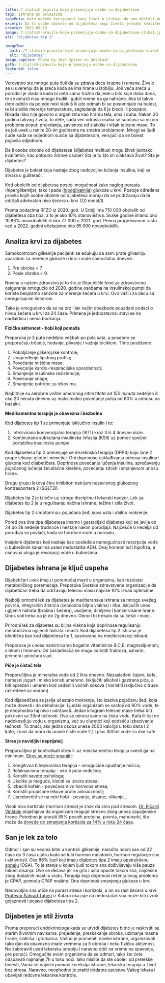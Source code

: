 ```yaml
---
title: 7 zlatnih pravila koje primenjuju osobe sa dijabetesom
tags: Ishrana po bolestima
tagsMeta: Kako možemo korigovati svoj život u slučaju da smo oboleli od dijabetesa.
excerpt: Da li osobe obolele od dijabetesa mogu živeti jednako kvaliteno, kao potpuno zdrave osobe?
created: 2022-09-13
image: 7-zlatnih-pravila-koje-primenjuju-osobe-sa-dijabetesom-slika1.jpg
alt: "dijabetes tip 2"

imageTwo:
  path: /7-zlatnih-pravila-koje-primenjuju-osobe-sa-dijabetesom-slika1.jpg
  alt: "dijabetes"
image_caption: Photo by Josh Spires on Unsplash
path: 7-zlatnih-pravila-koje-primenjuju-osobe-sa-dijabetesom
featured: false
---
```


Verovatno ste mnogo puta čuli da su zdrava deca krupna i rumena. Živelo se u uverenju da je sreća kada se ima hrane u izobilju. Još veća sreća u porodici je vladala kada bi dete samo tražilo da jede u bilo koje doba dana, te se odrasli nisu mnogo trudili i gubili vreme da ga nahrane. Ako bi takvo dete odbilo da pojede neki slatkiš ili jelo odmah bi se posumnjalo na bolest, te bi sledilo merenje temperature, zagledanje da li je bledo ili pospano. Nikada niko nije govorio o organizmu kao hramu tela, uma i duha. Nakon 20 godina takvog života, to dete, sada već odrasla osoba se suočava sa nizom problema poput: prejedanja, zavisnost od slatkiša i višak telesne mase. To se još uvek u ranim 20-im godinama ne smatra problemom. Mnogi se  ljudi čude kada se odjednom suoče sa dijabetesom, verujući da se bolest pojavila odjednom.  

Da li osobe obolele od dijabetesa (dijabetes melitus) mogu živeti jednako kvalitetno, kao potpuno zdrave osobe? Šta je to što im olakšava život? Šta je dijabetes?

Dijabetes je bolest koja nastaje zbog nedovoljno lučenja insulina, koji se stvara u gušterači.

Kod obolelih od dijabetesa postoji mogućnost kako naglog porasta (hiperglikemija), tako i pada ([hipoglikemija](http://www.vma.mod.gov.rs/sr-lat/lekarski-saveti/dijabetes)) glukoze u krvi. Postoje određena pravila kojih osobe obolele od dijabetesa moraju da se pridržavaju da bi održali adekvatan nivo šećera u krvi (7,0 mmol/l).

Prema podacima RFZO iz 2020. god. U Srbiji ima 710 000  obolelih od dijabetesa oba tipa, a to je oko 10% stanovništva. Svake godine imamo oko 10,83% novoobolelih ili oko 77 000 u 2021. god. Prema progresivnom rastu već u 2022. godini očekujemo oko 85 000 novoobolelih. 

## Analiza krvi za dijabetes

Samokontrolom glikemije pacijenti se edukuju da sami prate glikemiju aparatom za merenje glukoze u krvi i vode samostalno dnevnik.

1. Pre obroka  < 7
2. Posle obroka < 9.

Novina u našem zdravstvu je to što je Republički fond za zdravstveno osiguranje omogućio od 2020. godine osobama na insulinskoj pumpi da koriste besplatno senzore za merenje šećera u krvi. Ovo važi i za decu sa neregulisanim šećerom. 

Tako je  omogućeno da se na brz i lak način obezbede pouzdani podaci o nivou šećera u krvi za 24 časa. Primena je jednostavna: stavi se na nadlakticu i  nema bockanja.

**Fizička aktivnost - hobi koji pomaže**
 
Preporuka je 3 puta nedeljno vežbati po pola sata, a posebno se preporučuju trčanje, hodanje, plivanje i vožnja biciklom. Time postižemo:

1. Poboljšanje glikemijske kontrole;
2. Unapređenje lipidnog profila;
3. Povećanje mišićne mase;
4. Povećanje kardio-respiracijske sposobnosti;
5. Smanjenje insulinske rezistencije;
6. Povećanje snage;
7. Smanjenje potrebe za lekovima.


Najbitnije su aerobne *vežbe umerenog intenziteta od 150 minuta* nedeljno ili oko 20 minuta dnevno uz maksimalno povećanje pulsa od 60% u odnosu na bazalni.

**Medikamentna terapija je obavezna i bezbolna**

Kod [dijabetes tip 1](https://www.labomedica.net/dijabetes/) se primenjuje isključivo insulin i to:

1. Intezivirana konvencijalna terapija (IKIT) kroz 3 ili 4 dnevne doze.
2. Kontinuirana subkutana insulinska infuzija (KSII) uz pomoć spoljne portabilne insulinske pumpe.


Kod dijabetesa tip 2 primenjuje se inkretinska terapija (DPP4) koju čine 2 grupe lekova: gliptin i mimetici. Oni doprinose usklađivanju odnosa insulina i glukona kod dijabetičara. Doprinose povećanju lučenja insulina, sprečavanju pojačanog lučenja želudačne kiseline, povećanju sitosti i smanjenom unosu hrane. 

Drugu grupu lekova čine inhibitori natrijum nezavisnog glukoznog kontrasportera 2 (SGLT2i). 

Dijabetes tip 2 je izlečiv uz strogu disciplinu i lekarski nadzor. Lek za dijabetes tip 2 je u regulisanju načina ishrane, težine i stila život. 


Dijabetes tip 2 simptomi su: pojačana žeđ, suva usta i obilno mokrenje.


Pored ova dva tipa dijabetesa imamo i gestacijski dijabetes koji se javlja od 24 do 28 nedelje trudnoće i nestaje nakon porodjaja. Najčešće 6 nedelja od porođaja se povlači, kada se hormoni vrate u normalu.

Insipidni dijabetes koji nastaje kao posledica nemogućnosti resorpcije vode u bubrežnim kanalima usled nedostatka ADH. Ovaj hormon luči hipofiza, a osnovna uloga je resorpciji vode u bubrezima.
 
## Dijabetes ishrana je ključ uspeha

Dijabetičari uvek imaju i poremećaj masti u organizmu, kao rezulatat metaboličkog poremećaja. Preporuka Svetske zdravstvene organizacije da dijabetičari treba da održavaju telesnu masu najviše 10% iznad optimalne.

Najbolji prirodni lek za dijabetes je mediteranska ishrana sa mnogo svežeg povrća, integralnih žitarica (celulozna biljna vlakna) i ribe. Isključiti unos ugljenih hidrata (brašna i šećera), usoljene, dimljene i konzervisane hrane. Unos soli treba da je do 2g dnevno. Obroci bi trebalo da su češći i manji. 

Prirodni lek za dijabetes su biljna vlakna koja doprinose regulisanju metabolizma ugljenih hidrata i masti. Kod dijabetesa tip 2 ishrana je identična kao kod dijabetesa tip 1, zasnovana na mediteranskoj ishrani.

Preporuka  je unosa namirnicama bogatim vitaminima B,C,E, magnezijumom, cinkom i hromom. Od zaslađivača se mogu koristiti fruktoza, saharin, ječmeni i pirinčani slad.
 
**Piće je čistač tela**

Preporučljiva je mineralna voda od 2 litra dnevno.  Nezaslađeni čajevi, kafa, nemasni jogurt i mleko koristi umereno. Isključiti alkohol i gazirana pića, a biti oprezan i umeren kod ceđenih voćnih sokova ( koristiti isključivo citruse razređene sa vodom).

Kod dijabetičara se javlja učestalo mokrenje, što izaziva pojačanu žeđ, koja može dovesti i do dehidracije. Ljudski organizam se sastoji od 80% vode, te je neophodno taj nivo i održavati. Jedan kilogram telesne mase treba biti pokriven sa 30ml tečnosti. Ovo se odnosi samo na čistu vodu. Kafa ili čaj ne nadoknađuju vodu u organizmu, već su diuretici koji podstiču izbacivanje tečnosti. To znači, ako jedna osoba unese 2000 kalorija u toku dana i 2 kafe, znači da mora da unose čiste vode 2,1 l plus 300ml vode za dve kafe.

**Stres je nevidljivi neprijatelj**

Preporučljivo je kontrolisati stres ili uz medikamentnu terapiju svesti ga na minimum. [Stres se može smanjiti](http://bauerfeind.ba/dijabetes-stres/):


1. Kongitivna bihejvioralna terapija - omogućiće opuštanje mišića;
2. Relaksaciona terapija - oko 5 puta nedeljno;
3. Koristiti savete psihologa;
4. Ukoliko je moguće, kloniti se izvora stresa;
5. Izbaciti kofein - povećava nivo hormona stresa;
6. Koristiti propisane lekove protiv anksioznosti;
7. Usredsrediti se na neki hobi - pevanje, pisanje, slikanje...

Visok nivo kortizola (hormon stresa) je znak da smo pod stresom. [Dr. Ričard Vinštajn](http://benjamindesigns.com/weinstein/diet.html) objašnjava da organizam reaguje stresno zbog unosa zapaljenske hrane. Potrebno je unositi 85% posnih proteina, povrća, mahunarki, što može da [dovede do smanjenja kortizola za 14% u roku 24 časa](https://www.stetoskop.info/zdravi-saveti/hormon-stresa).

## San je lek za telo

Odmor i san su veoma bitni u kontroli glikemije, naročito noćni san od 22 časa do 3 časa ujutru kada se luči hormon melatonin, hormon regulacije sna i aktivnosti. Oko 86% ljudi koji imaju dijabetes tipa 2 imaju [opstruktivnu apneju](https://bs.approby.com/sleep-apnea-i-dijabetes/) (OSA). To je stanje u kojem ljudi tokom sna doživljavaju više pauza tokom disanja. Ovo se dešava jer se grlo i usta opuste tokom sna, najčešće zbog dodatnih masti u vratu. Terapija koja doprinosi rešenju ovog problema je CPAP, pomoću CPAP mašine. Ona doprinosi smanjenju glukoze u krvi.

Nedovoljno sna utiče na porast stresa i kortizola, a on na rast šećera u krvi. [Profesor Šahrad Taheri](https://zena.blic.rs/zdravlje/hronicni-manjak-sna-utice-i-na-pojavu-i-razvoj-dijabetesa-i-gojaznosti/xpvb3kt) iz Katara ukazuje da nedostatak sna može biti uzrok gojaznosti i pojave dijabetesa tipa 2.


## Dijabetes je stil života

Prema preporuci endokrinologa kada se utvrdi dijabetes bitno je raskrstiti sa starim životnim navikama: prejedenje, preskakanje obroka, uzimanje masne hrane, slatkiša i grickalica. Važno je promeniti navike ishrane, organizovati tako dan da obavezno imate vremena za 5 obroka i neku fizičku aktivnost. Ne zaboraviti uzeti lekarsku terapiju i naravno otići na vreme na spavanje, pre ponoći. Omogućite svom organizmu da se odmori, tako što ćete odspavati najmanje 7h u toku noći. Iako mislite da ste oboleli od preteške bolesti, Vama će najviše pomoći korekcija ishrane, lekarska terapija u život bez stresa. Naravno, neophodno je pratiti dodatna uputstva Vašeg lekara i obavljati redovne lekarske kontrole.



